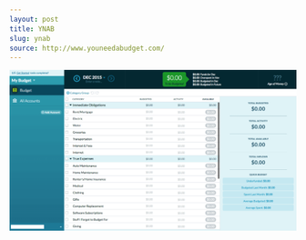 ```yaml
---
layout: post
title: YNAB
slug: ynab
source: http://www.youneedabudget.com/
---
```


<img src="/screenshots/ynab-web.png" alt="YNAB">
